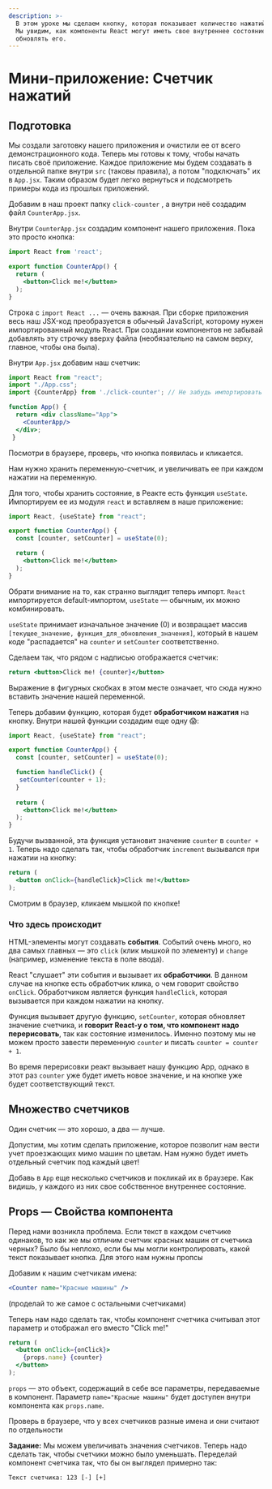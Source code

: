 ```yaml
---
description: >-
  В этом уроке мы сделаем кнопку, которая показывает количество нажатий на себя.
  Мы увидим, как компоненты React могут иметь свое внутреннее состояние и
  обновлять его.
---
```


# Мини-приложение: Счетчик нажатий

## Подготовка

Мы создали заготовку нашего приложения и очистили ее от всего демонстрационного кода. Теперь мы готовы к тому, чтобы начать писать своё приложение. Каждое приложение мы будем создавать в отдельной папке внутри `src` \(таковы правила\), а потом "подключать" их в `App.jsx`. Таким образом будет легко вернуться и подсмотреть примеры кода из прошлых приложений.

Добавим в наш проект папку `click-counter` , а внутри неё создадим файл `CounterApp.jsx`.

Внутри `CounterApp.jsx` создадим компонент нашего приложения. Пока это просто кнопка:

```jsx
import React from 'react';

export function CounterApp() {
  return (
    <button>Click me!</button>
  );
}
```

Строка с `import React ...` — очень важная. При сборке приложения весь наш JSX-код преобразуется в обычный JavaScript, которому нужен импортированный модуль React. При создании компонентов не забывай добавлять эту строчку вверху файла \(необязательно на самом верху, главное, чтобы она была\). 

Внутри `App.jsx` добавим наш счетчик:

```jsx
import React from "react";
import "./App.css";
import {CounterApp} from './click-counter'; // Не забудь импортировать его!

function App() {
  return <div className="App">
    <CounterApp/>
  </div>;
 }
```

Посмотри в браузере, проверь, что кнопка появилась и кликается.

Нам нужно хранить переменную-счетчик, и увеличивать ее при каждом нажатии на переменную.

Для того, чтобы хранить состояние, в Реакте есть функция `useState`. Импортируем ее из модуля `react` и вставляем в наше приложение:

```jsx
import React, {useState} from "react";

export function CounterApp() {
  const [counter, setCounter] = useState(0);

  return (
    <button>Click me!</button>
  );
}
```

Обрати внимание на то, как странно выглядит теперь импорт. `React` импортируется default-импортом, `useState` — обычным, их можно комбинировать. 

`useState` принимает изначальное значение \(0\) и возвращает массив `[текущее_значение, функция_для_обновления_значения]`, который в нашем коде "распадается" на `counter` и `setCounter` соответственно.

Сделаем так, что рядом с надписью отображается счетчик:

```jsx
return <button>Click me! {counter}</button>
```

Выражение в фигурных скобках в этом месте означает, что сюда нужно вставить значение нашей переменной.

Теперь добавим функцию, которая будет **обработчиком нажатия** на кнопку. Внутри нашей функции создадим еще одну 😱:

```jsx
import React, {useState} from "react";

export function CounterApp() {
  const [counter, setCounter] = useState(0);

  function handleClick() {
   setCounter(counter + 1);
  }
  
  return (
    <button>Click me!</button>
  );
}
```

Будучи вызванной, эта функция установит значение `counter` в `counter + 1`. Теперь надо сделать так, чтобы обработчик `increment` вызывался при нажатии на кнопку:

```jsx
return (
  <button onClick={handleClick}>Click me!</button>
);
```

Смотрим в браузер, кликаем мышкой по кнопке!

### Что здесь происходит

HTML-элементы могут создавать **события**. Событий очень много, но два самых главных — это `click` \(клик мышкой по элементу\) и `change` \(например, изменение текста в поле ввода\).

React "слушает" эти события и вызывает их **обработчики**. В данном случае на кнопке есть обработчик клика, о чем говорит свойство `onClick`. Обработчиком является функция `handleClick`, которая вызывается при каждом нажатии на кнопку.

Функция вызывает другую функцию, `setCounter`, которая обновляет значение счетчика, и **говорит React-у о том, что компонент надо перерисовать**, так как состояние изменилось. Именно поэтому мы не можем просто завести переменную `counter` и писать `counter = counter + 1`.

Во время перерисовки реакт вызывает нашу функцию App, однако в этот раз `counter` уже будет иметь новое значение, и на кнопке уже будет соответствующий текст.

## Множество счетчиков

Один счетчик — это хорошо, а два — лучше.

Допустим, мы хотим сделать приложение, которое позволит нам вести учет проезжающих мимо машин по цветам. Нам нужно будет иметь отдельный счетчик под каждый цвет!

Добавь в `App` еще несколько счетчиков и покликай их в браузере. Как видишь, у каждого из них свое собственное внутреннее состояние.

## Props — Свойства компонента

Перед нами возникла проблема. Если текст в каждом счетчике одинаков, то как же мы отличим счетчик красных машин от счетчика черных? Было бы неплохо, если бы мы могли контролировать, какой текст показывает кнопка. Для этого нам нужны пропсы

Добавим к нашим счетчикам имена:

```jsx
<Counter name="Красные машины" />
```

\(проделай то же самое с остальными счетчиками\)

Теперь нам надо сделать так, чтобы компонент счетчика считывал этот параметр и отображал его вместо "Click me!"

```jsx
return (
  <button onClick={onClick}>
    {props.name} {counter}
  </button>
);
```

`props` — это объект, содержащий в себе все параметры, передаваемые в компонент. Параметр `name="Красные машины"` будет доступен внутри компонента как `props.name`.

Проверь в браузере, что у всех счетчиков разные имена и они считают по отдельности

**Задание:** Мы можем увеличивать значения счетчиков. Теперь надо сделать так, чтобы счетчики можно было уменьшать. Переделай компонент счетчика так, что бы он выглядел примерно так:

```text
Текст счетчика: 123 [-] [+]
```

